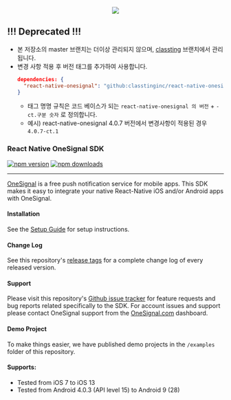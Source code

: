 <p align="center">
  <img src="https://onesignal.com/assets/common/logo_onesignal_color.png"/>
</p>

## !!! Deprecated !!!

- 본 저장소의 master 브랜치는 더이상 관리되지 않으며, [classting](https://github.com/classtinginc/react-native-onesignal/tree/classting) 브랜치에서 관리됩니다.
- 변경 사항 적용 후 버전 태그를 추가하여 사용합니다.
  ```json
  dependencies: {
    "react-native-onesignal": "github:classtinginc/react-native-onesignal#v1.0.0-ct.1"
  }
  ```
  - 태그 명명 규칙은 코드 베이스가 되는 `react-native-onesignal 의 버전` + `-ct.구분 숫자` 로 정의합니다.
  - 예시) react-native-onesignal 4.0.7 버전에서 변경사항이 적용된 경우 `4.0.7-ct.1`

### React Native OneSignal SDK
[![npm version](https://img.shields.io/npm/v/react-native-onesignal.svg)](https://www.npmjs.com/package/react-native-onesignal) [![npm downloads](https://img.shields.io/npm/dm/react-native-onesignal.svg)](https://www.npmjs.com/package/react-native-onesignal)

---

[OneSignal](https://onesignal.com/) is a free push notification service for mobile apps. This SDK makes it easy to integrate your native React-Native iOS and/or Android apps with OneSignal.

#### Installation
See the [Setup Guide](https://documentation.onesignal.com/docs/react-native-sdk-setup) for setup instructions.

#### Change Log
See this repository's [release tags](https://github.com/OneSignal/react-native-onesignal/releases) for a complete change log of every released version.

#### Support
Please visit this repository's [Github issue tracker](https://github.com/OneSignal/react-native-onesignal/issues) for feature requests and bug reports related specifically to the SDK.
For account issues and support please contact OneSignal support from the [OneSignal.com](https://onesignal.com) dashboard.

#### Demo Project
To make things easier, we have published demo projects in the `/examples` folder of this repository.

#### Supports: 
* Tested from iOS 7 to iOS 13
* Tested from Android 4.0.3 (API level 15) to Android 9 (28)